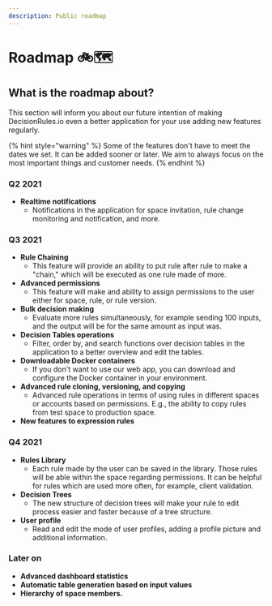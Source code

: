 ```yaml
---
description: Public roadmap
---
```


# Roadmap 🚲🗺️

## What is the roadmap about?

This section will inform you about our future intention of making DecisionRules.io even a better application for your use adding new features regularly.

{% hint style="warning" %}
Some of the features don't have to meet the dates we set. It can be added sooner or later. We aim to always focus on the most important things and customer needs.
{% endhint %}

### Q2 2021

* **Realtime notifications**
  * Notifications in the application for space invitation, rule change monitoring and notification, and more.

### Q3 2021

* **Rule Chaining**
  * This feature will provide an ability to put rule after rule to make a "chain," which will be executed as one rule made of more.
* **Advanced permissions**
  * This feature will make and ability to assign permissions to the user either for space, rule, or rule version.
* **Bulk decision making**
  * Evaluate more rules simultaneously, for example sending 100 inputs, and the output will be for the same amount as input was.
* **Decision Tables operations**
  * Filter, order by, and search functions over decision tables in the application to a better overview and edit the tables.
* **Downloadable Docker containers**
  * If you don't want to use our web app, you can download and configure the Docker container in your environment.
* **Advanced rule cloning, versioning, and copying**
  * Advanced rule operations in terms of using rules in different spaces or accounts based on permissions. E.g., the ability to copy rules from test space to production space.
* **New features to expression rules**

### Q4 2021

* **Rules Library**
  * Each rule made by the user can be saved in the library. Those rules will be able within the space regarding permissions. It can be helpful for rules which are used more often, for example, client validation.
* **Decision Trees**
  * The new structure of decision trees will make your rule to edit process easier and faster because of a tree structure.
* **User profile** 
  * Read and edit the mode of user profiles, adding a profile picture and additional information.

### Later on

* **Advanced dashboard statistics**
* **Automatic table generation based on input values**
* **Hierarchy of space members.**



